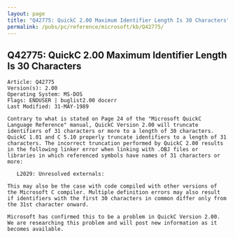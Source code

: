 ```yaml
---
layout: page
title: "Q42775: QuickC 2.00 Maximum Identifier Length Is 30 Characters"
permalink: /pubs/pc/reference/microsoft/kb/Q42775/
---
```


## Q42775: QuickC 2.00 Maximum Identifier Length Is 30 Characters

	Article: Q42775
	Version(s): 2.00
	Operating System: MS-DOS
	Flags: ENDUSER | buglist2.00 docerr
	Last Modified: 31-MAY-1989
	
	Contrary to what is stated on Page 24 of the "Microsoft QuickC
	Language Reference" manual, QuickC Version 2.00 will truncate
	identifiers of 31 characters or more to a length of 30 characters.
	QuickC 1.01 and C 5.10 properly truncate identifiers to a length of 31
	characters. The incorrect truncation performed by QuickC 2.00 results
	in the following linker error when linking with .OBJ files or
	libraries in which referenced symbols have names of 31 characters or
	more:
	
	   L2029: Unresolved externals:
	
	This may also be the case with code compiled with other versions of
	the Microsoft C compiler. Multiple definition errors may also result
	if identifiers with the first 30 characters in common differ only from
	the 31st character onward.
	
	Microsoft has confirmed this to be a problem in QuickC Version 2.00.
	We are researching this problem and will post new information as it
	becomes available.
